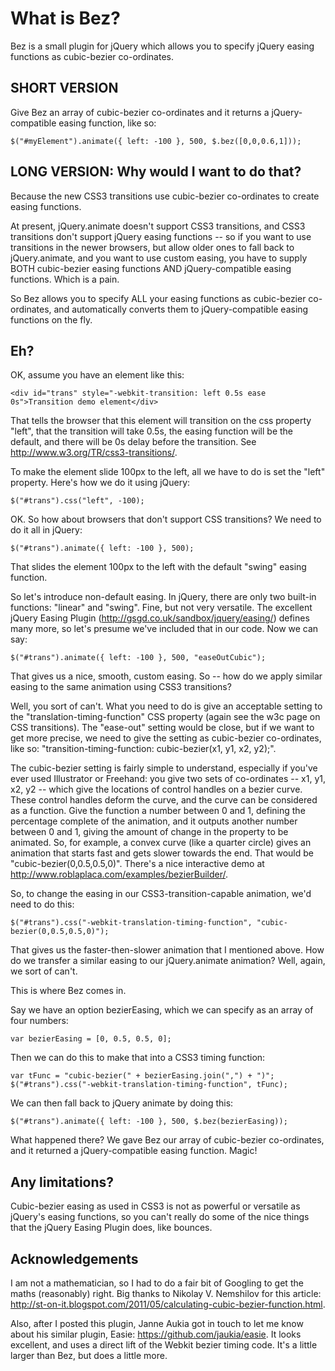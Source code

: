 What is Bez?
============
Bez is a small plugin for jQuery which allows you to specify jQuery easing functions as cubic-bezier co-ordinates.


SHORT VERSION
-------------
Give Bez an array of cubic-bezier co-ordinates and it returns a jQuery-compatible easing function, like so:

    $("#myElement").animate({ left: -100 }, 500, $.bez([0,0,0.6,1]));


LONG VERSION: Why would I want to do that?
------------------------------------------
Because the new CSS3 transitions use cubic-bezier co-ordinates to create easing functions. 

At present, jQuery.animate doesn't support CSS3 transitions, and CSS3 transitions don't support jQuery easing functions -- so if you want to use transitions in the newer browsers, but allow older ones to fall back to jQuery.animate, and you want to use custom easing, you have to supply BOTH cubic-bezier easing functions AND jQuery-compatible easing functions. Which is a pain.

So Bez allows you to specify ALL your easing functions as cubic-bezier co-ordinates, and automatically converts them to jQuery-compatible easing functions on the fly.


Eh?
---
OK, assume you have an element like this:

    <div id="trans" style="-webkit-transition: left 0.5s ease 0s">Transition demo element</div>

That tells the browser that this element will transition on the css property "left", that the transition will take 0.5s, the easing function will be the default, and there will be 0s delay before the transition. See http://www.w3.org/TR/css3-transitions/.

To make the element slide 100px to the left, all we have to do is set the "left" property. Here's how we do it using jQuery:
    
    $("#trans").css("left", -100);
    
OK. So how about browsers that don't support CSS transitions? We need to do it all in jQuery:

    $("#trans").animate({ left: -100 }, 500);
    
That slides the element 100px to the left with the default "swing" easing function.


So let's introduce non-default easing. In jQuery, there are only two built-in functions: "linear" and "swing". Fine, but not very versatile. The excellent jQuery Easing Plugin (http://gsgd.co.uk/sandbox/jquery/easing/) defines many more, so let's presume we've included that in our code. Now we can say:

    $("#trans").animate({ left: -100 }, 500, "easeOutCubic");

That gives us a nice, smooth, custom easing. So -- how do we apply similar easing to the same animation using CSS3 transitions?

Well, you sort of can't. What you need to do is give an acceptable setting to the "translation-timing-function" CSS property (again see the w3c page on CSS transitions). The "ease-out" setting would be close, but if we want to get more precise, we need to give the setting as cubic-bezier co-ordinates, like so: "transition-timing-function: cubic-bezier(x1, y1, x2, y2);".

The cubic-bezier setting is fairly simple to understand, especially if you've ever used Illustrator or Freehand: you give two sets of co-ordinates -- x1, y1, x2, y2 -- which give the locations of control handles on a bezier curve. These control handles deform the curve, and the curve can be considered as a function. Give the function a number between 0 and 1, defining the percentage complete of the animation, and it outputs another number between 0 and 1, giving the amount of change in the property to be animated. So, for example, a convex curve (like a quarter circle) gives an animation that starts fast and gets slower towards the end. That would be "cubic-bezier(0,0.5,0.5,0)". There's a nice interactive demo at http://www.roblaplaca.com/examples/bezierBuilder/.

So, to change the easing in our CSS3-transition-capable animation, we'd need to do this:

    $("#trans").css("-webkit-translation-timing-function", "cubic-bezier(0,0.5,0.5,0)");
    
That gives us the faster-then-slower animation that I mentioned above. How do we transfer a similar easing to our jQuery.animate animation? Well, again, we sort of can't.

This is where Bez comes in.

Say we have an option bezierEasing, which we can specify as an array of four numbers:

    var bezierEasing = [0, 0.5, 0.5, 0];
    
Then we can do this to make that into a CSS3 timing function:

    var tFunc = "cubic-bezier(" + bezierEasing.join(",") + ")";
    $("#trans").css("-webkit-translation-timing-function", tFunc);
    
We can then fall back to jQuery animate by doing this:

    $("#trans").animate({ left: -100 }, 500, $.bez(bezierEasing));
    
What happened there? We gave Bez our array of cubic-bezier co-ordinates, and it returned a jQuery-compatible easing function. Magic!


Any limitations?
----------------
Cubic-bezier easing as used in CSS3 is not as powerful or versatile as jQuery's easing functions, so you can't really do some of the nice things that the jQuery Easing Plugin does, like bounces.


Acknowledgements
----------------
I am not a mathematician, so I had to do a fair bit of Googling to get the maths (reasonably) right. Big thanks to Nikolay V. Nemshilov for this article: http://st-on-it.blogspot.com/2011/05/calculating-cubic-bezier-function.html.

Also, after I posted this plugin, Janne Aukia got in touch to let me know about his similar plugin, Easie: https://github.com/jaukia/easie. It looks excellent, and uses a direct lift of the Webkit bezier timing code. It's a little larger than Bez, but does a little more.
